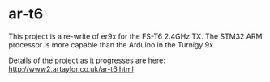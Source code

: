 ar-t6
=====

This project is a re-write of er9x for the FS-T6 2.4GHz TX.
The STM32 ARM processor is more capable than the Arduino in the Turnigy 9x.

Details of the project as it progresses are here:
http://www2.artaylor.co.uk/ar-t6.html



